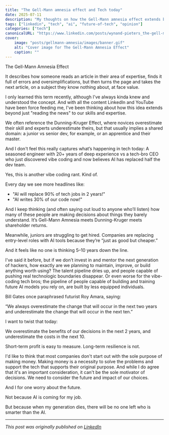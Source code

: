 ```yaml
---
title: "The Gell-Mann amnesia effect and Tech today"
date: 2025-07-11
description: "My thoughts on how the Gell-Mann amnesia effect extends beyond just reading the news"
tags: ["linkedin", "tech", "ai", "future-of-tech", "opinion"]
categories: ["tech"]
canonicalURL: "https://www.linkedin.com/posts/wynand-pieters_the-gell-mann-amnesia-effect-it-describes-activity-7349330245272989696-6km_"
cover:
    image: "posts/gellmann-amnesia/images/banner.gif"
    alt: "Cover image for The Gell-Mann Amnesia Effect"
    caption: ""
---
```


The Gell-Mann Amnesia Effect

It describes how someone reads an article in their area of expertise, finds it full of errors and oversimplifications, but then turns the page and takes the next article, on a subject they know nothing about, at face value.

I only learned this term recently, although I've always kinda knew and understood the concept. And with all the content LinkedIn and YouTube have been force feeding me, I've been thinking about how this idea extends beyond just "reading the news" to our skills and expertise.

We often reference the Dunning-Kruger Effect, where novices overestimate their skill and experts underestimate theirs, but that usually implies a shared domain: a junior vs senior dev, for example, or an apprentice and their master.

And I don't feel this really captures what’s happening in tech today:
A seasoned engineer with 20+ years of deep experience vs a tech-bro CEO who just discovered vibe coding and now believes AI has replaced half the dev team.

Yes, this is another vibe coding rant. Kind of.

Every day we see more headlines like:
- "AI will replace 90% of tech jobs in 2 years!"
- "AI writes 30% of our code now!"

And I keep thinking (and often saying out loud to anyone who’ll listen) how many of these people are making decisions about things they barely understand. It’s Gell-Mann Amnesia meets Dunning-Kruger meets shareholder returns.

Meanwhile, juniors are struggling to get hired. Companies are replacing entry-level roles with AI tools because they’re “just as good but cheaper.” 

And it feels like no one is thinking 5–10 years down the line.

I've said it before, but if we don’t invest in and mentor the next generation of hackers, how exactly are we planning to maintain, improve, or build anything worth using? The talent pipeline dries up, and people capable of pushing real technologic boundaries disappear. Or even worse for the vibe-coding tech bros; the pipeline of people capable of building and training future AI models you rely on, are built by less equipped individuals.

Bill Gates once paraphrased futurist Roy Amara, saying:

“We always overestimate the change that will occur in the next two years and underestimate the change that will occur in the next ten.”

I want to twist that today:

We overestimate the benefits of our decisions in the next 2 years, and underestimate the costs in the next 10.

Short-term profit is easy to measure.
Long-term resilience is not.

I'd like to think that most companies don't start out with the sole purpose of making money. Making money is a necessity to solve the problems and support the tech that supports their original purpose. And while I do agree that it's an important consideration, it can't be the sole motivator of decisions. We need to consider the future and impact of our choices.

And I for one worry about the future.

Not because AI is coming for my job.

But because when my generation dies, there will be no one left who is smarter than the AI.

---
*This post was originally published on [LinkedIn](https://www.linkedin.com/posts/wynand-pieters_the-gell-mann-amnesia-effect-it-describes-activity-7349330245272989696-6km_)* 